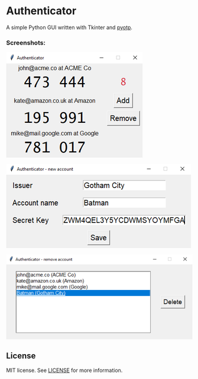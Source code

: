 # Authenticator

A simple Python GUI written with Tkinter and [pyotp](https://github.com/pyauth/pyotp).

### Screenshots:

![main window](screenshots/main.png)

![add window](screenshots/add.png)

![remove window](screenshots/remove.png)

## License

MIT license. See [LICENSE](LICENSE) for more information.
